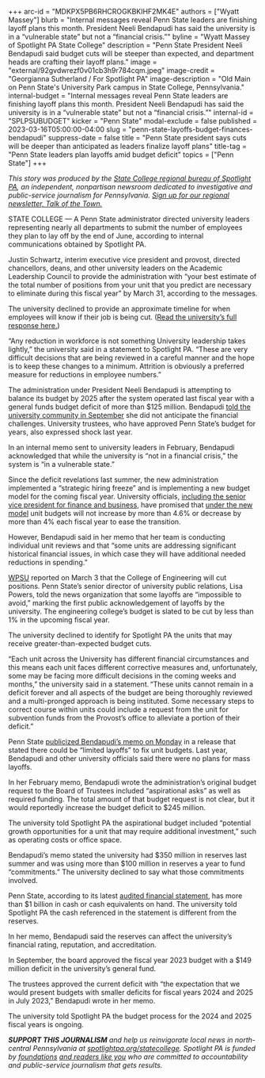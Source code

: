 +++
arc-id = "MDKPX5PB6RHCROGKBKIHF2MK4E"
authors = ["Wyatt Massey"]
blurb = "Internal messages reveal Penn State leaders are finishing layoff plans this month. President Neeli Bendapudi has said the university is in a “vulnerable state” but not a “financial crisis.”"
byline = "Wyatt Massey of Spotlight PA State College"
description = "Penn State President Neeli Bendapudi said budget cuts will be steeper than expected, and department heads are crafting their layoff plans."
image = "external/92gvdwrezf0v01cb3h9r784cqm.jpeg"
image-credit = "Georgianna Sutherland / For Spotlight PA"
image-description = "Old Main on Penn State's University Park campus in State College, Pennsylvania."
internal-budget = "Internal messages reveal Penn State leaders are finishing layoff plans this month. President Neeli Bendapudi has said the university is in a “vulnerable state” but not a “financial crisis.”"
internal-id = "SPLPSUBUDGET"
kicker = "Penn State"
modal-exclude = false
published = 2023-03-16T05:00:00-04:00
slug = "penn-state-layoffs-budget-finances-bendapudi"
suppress-date = false
title = "Penn State president says cuts will be deeper than anticipated as leaders finalize layoff plans"
title-tag = "Penn State leaders plan layoffs amid budget deficit"
topics = ["Penn State"]
+++

<i>This story was produced by the </i><a href="https://www.spotlightpa.org/statecollege"><i>State College regional bureau of Spotlight PA</i></a><i>, an independent, nonpartisan newsroom dedicated to investigative and public-service journalism for Pennsylvania. </i><a href="https://www.spotlightpa.org/newsletters/talkofthetown"><i>Sign up for our regional newsletter, Talk of the Town.</i></a>

STATE COLLEGE — A Penn State administrator directed university leaders representing nearly all departments to submit the number of employees they plan to lay off by the end of June, according to internal communications obtained by Spotlight PA.

Justin Schwartz, interim executive vice president and provost, directed chancellors, deans, and other university leaders on the Academic Leadership Council to provide the administration with “your best estimate of the total number of positions from your unit that you predict are necessary to eliminate during this fiscal year” by March 31, according to the messages.

The university declined to provide an approximate timeline for when employees will know if their job is being cut. (<a href="https://www.documentcloud.org/documents/23708112-strat-comm-response-031423">Read the university’s full response here.</a>)

“Any reduction in workforce is not something University leadership takes lightly,” the university said in a statement to Spotlight PA. “These are very difficult decisions that are being reviewed in a careful manner and the hope is to keep these changes to a minimum. Attrition is obviously a preferred measure for reductions in employee numbers.”

<script src="https://www.spotlightpa.org/embed.js" async></script><div data-spl-embed-version="1" data-spl-src="https://www.spotlightpa.org/embeds/newsletter/?cta=Sign%20up%20for%20our%20new%20regional%20newsletter%2C%20%3Cb%3ETalk%20of%20the%20Town%3C%2Fb%3E%2C%20and%20get%20all%20the%20news%20and%20notes%20from%20State%20College%20and%20north-central%20PA.&button=Sign%20Up%20Now&preselect=state_college&eyebrow=DON'T%20MISS%20A%20BEAT"></div>

The administration under President Neeli Bendapudi is attempting to balance its budget by 2025 after the system operated last fiscal year with a general funds budget deficit of more than $125 million. Bendapudi <a href="https://youtu.be/KCaDI3k0R18?t=2540">told the university community in September</a> she did not anticipate the financial challenges. University trustees, who have approved Penn State’s budget for years, also expressed shock last year.

In an internal memo sent to university leaders in February, Bendapudi acknowledged that while the university is “not in a financial crisis,” the system is “in a vulnerable state.”

Since the deficit revelations last summer, the new administration implemented a “strategic hiring freeze” and is implementing a new budget model for the coming fiscal year. University officials, <a href="https://www.psu.edu/news/administration/story/penn-state-leaders-provide-overview-budget-allocation-model-town-hall/">including the senior vice president for finance and business</a>, have promised that <a href="https://budgetandfinance.psu.edu/budget-allocations">under the new model</a> unit budgets will not increase by more than 4.6% or decrease by more than 4% each fiscal year to ease the transition.

However, Bendapudi said in her memo that her team is conducting individual unit reviews and that “some units are addressing significant historical financial issues, in which case they will have additional needed reductions in spending.”

<a href="https://radio.wpsu.org/2023-03-03/job-cuts-layoffs-likely-as-penn-state-budget-cuts-take-hold">WPSU</a> reported on March 3 that the College of Engineering will cut positions. Penn State’s senior director of university public relations, Lisa Powers, told the news organization that some layoffs are “impossible to avoid,” marking the first public acknowledgement of layoffs by the university. The engineering college’s budget is slated to be cut by less than 1% in the upcoming fiscal year.

<script src="https://www.spotlightpa.org/embed.js" async></script><div data-spl-embed-version="1" data-spl-src="https://www.spotlightpa.org/embeds/cta/?eyebrow=Support%20Spotlight%20PA%20in%20State%20College&url=https%3A%2F%2Fspotlightpa.org%2Fdonate%2Fstatecollege%3Forg_id%3Dspotlightpa%26theme%3Dcentrecounty%26campaign%3D701Dn000000YgqDIAS&body=Support%20Spotlight%20PA's%20journalism%20in%20State%20College%20%26%20north-central%20Pa.%20and%20%3Cb%3E%20all%20gifts%20will%20be%20DOUBLED%20until%20March%2025%3C%2Fb%3E%20thanks%20to%20a%20generous%20matching%20gift%20from%20The%20Benter%20Foundation%20in%20Pittsburgh.&cta=Click%20to%20Contribute"></div>

The university declined to identify for Spotlight PA the units that may receive greater-than-expected budget cuts.

“Each unit across the University has different financial circumstances and this means each unit faces different corrective measures and, unfortunately, some may be facing more difficult decisions in the coming weeks and months,” the university said in a statement. “These units cannot remain in a deficit forever and all aspects of the budget are being thoroughly reviewed and a multi-pronged approach is being instituted. Some necessary steps to correct course within units could include a request from the unit for subvention funds from the Provost’s office to alleviate a portion of their deficit.”

Penn State <a href="https://www.psu.edu/news/story/budget-decisions-explained-more-detail-president-bendapudi/">publicized Bendapudi’s memo on Monday</a> in a release that stated there could be “limited layoffs” to fix unit budgets. Last year, Bendapudi and other university officials said there were no plans for mass layoffs.

In her February memo, Bendapudi wrote the administration’s original budget request to the Board of Trustees included “aspirational asks” as well as required funding. The total amount of that budget request is not clear, but it would reportedly increase the budget deficit to $245 million.

The university told Spotlight PA the aspirational budget included “potential growth opportunities for a unit that may require additional investment,” such as operating costs or office space.

Bendapudi’s memo stated the university had $350 million in reserves last summer and was using more than $100 million in reserves a year to fund “commitments.” The university declined to say what those commitments involved.

Penn State, according to its latest <a href="https://controller.psu.edu/sites/controller/files/psu_2022_financial_statements_-_final.pdf">audited financial statement</a>, has more than $1 billion in cash or cash equivalents on hand. The university told Spotlight PA the cash referenced in the statement is different from the reserves.

In her memo, Bendapudi said the reserves can affect the university’s financial rating, reputation, and accreditation.

In September, the board approved the fiscal year 2023 budget with a $149 million deficit in the university’s general fund.

The trustees approved the current deficit with “the expectation that we would present budgets with smaller deficits for fiscal years 2024 and 2025 in July 2023,” Bendapudi wrote in her memo.

The university told Spotlight PA the budget process for the 2024 and 2025 fiscal years is ongoing.

<script src="https://www.spotlightpa.org/embed.js" async></script><div data-spl-embed-version="1" data-spl-src="https://www.spotlightpa.org/embeds/tips/?tip_text=Do%20you%20have%20a%20tip%20about%20Penn%20State%3F%20We%20want%20to%20hear%20from%20you."></div>

<i><b>SUPPORT THIS JOURNALISM</b></i><i> and help us reinvigorate local news in north-central Pennsylvania at </i><a href="/donate?campaign=701Dn000000Ygq1IAC&utm_source=www.spotlightpa.org&utm_medium=statecollege:section&utm_campaign=statecollege:main"><i>spotlightpa.org/statecollege</i></a><i>. Spotlight PA is funded by </i><a href="https://www.spotlightpa.org/support"><i>foundations</i></a><i> </i><a href="https://www.spotlightpa.org/support"><i>and readers like you</i></a><i> who are committed to accountability and public-service journalism that gets results.</i>
